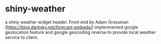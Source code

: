 # shiny-weather
a shiny weather widget header. Front end by Adam Grossman (https://blog.darksky.net/forecast-embeds/)
implenmented google geolocation feature and google geocoding reverse to provide local weather service to client.
